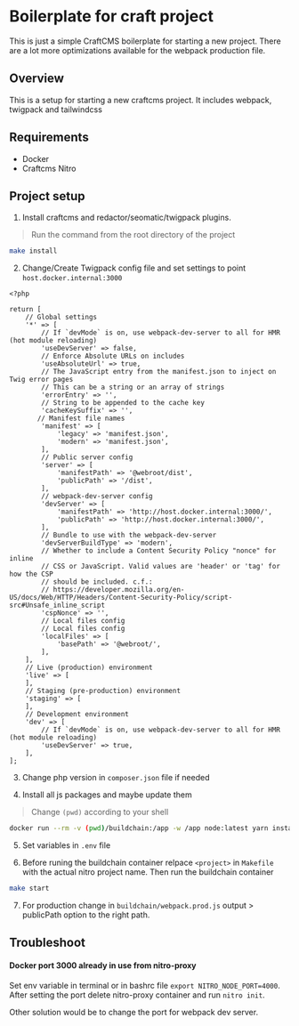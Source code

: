 # Boilerplate for craft project
This is just a simple CraftCMS boilerplate for starting a new project. There are a lot more optimizations available for the webpack production file.

## Overview
This is a setup for starting a new craftcms project.
It includes webpack, twigpack and tailwindcss


## Requirements
- Docker
- Craftcms Nitro


## Project setup
1. Install craftcms and redactor/seomatic/twigpack plugins.
> Run the command from the root directory of the project
```Bash
make install

```

2. Change/Create Twigpack config file and set settings to point `host.docker.internal:3000`
```
<?php 

return [
    // Global settings
    '*' => [
        // If `devMode` is on, use webpack-dev-server to all for HMR (hot module reloading)
        'useDevServer' => false,
        // Enforce Absolute URLs on includes
        'useAbsoluteUrl' => true,
        // The JavaScript entry from the manifest.json to inject on Twig error pages
        // This can be a string or an array of strings
        'errorEntry' => '',
        // String to be appended to the cache key
        'cacheKeySuffix' => '',
       // Manifest file names
        'manifest' => [
            'legacy' => 'manifest.json',
            'modern' => 'manifest.json',
        ],
        // Public server config
        'server' => [
            'manifestPath' => '@webroot/dist',
            'publicPath' => '/dist',
        ],
        // webpack-dev-server config
        'devServer' => [
            'manifestPath' => 'http://host.docker.internal:3000/',
            'publicPath' => 'http://host.docker.internal:3000/',
        ],
        // Bundle to use with the webpack-dev-server
        'devServerBuildType' => 'modern',
        // Whether to include a Content Security Policy "nonce" for inline
        // CSS or JavaScript. Valid values are 'header' or 'tag' for how the CSP
        // should be included. c.f.:
        // https://developer.mozilla.org/en-US/docs/Web/HTTP/Headers/Content-Security-Policy/script-src#Unsafe_inline_script
        'cspNonce' => '',
        // Local files config
        // Local files config
        'localFiles' => [
            'basePath' => '@webroot/',
        ],
    ],
    // Live (production) environment
    'live' => [
    ],
    // Staging (pre-production) environment
    'staging' => [
    ],
    // Development environment
    'dev' => [
        // If `devMode` is on, use webpack-dev-server to all for HMR (hot module reloading)
        'useDevServer' => true,
    ],
];
```
3. Change php version in `composer.json` file if needed

4. Install all js packages and maybe update them
>Change `(pwd)` according to your shell
```Bash
docker run --rm -v (pwd)/buildchain:/app -w /app node:latest yarn install
```

5. Set variables in `.env` file

6. Before runing the buildchain container relpace `<project>` in `Makefile` with the actual nitro project name. Then run the buildchain container
```Bash
make start

```
7. For production change in `buildchain/webpack.prod.js` output > publicPath option to the right path.


## Troubleshoot
#### Docker port 3000 already in use from nitro-proxy
Set env variable in terminal or in bashrc file `export NITRO_NODE_PORT=4000`.
After setting the port delete nitro-proxy container and run `nitro init`.

Other solution would be to change the port for webpack dev server.
